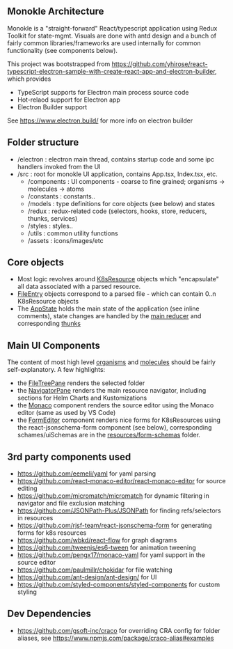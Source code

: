 ## Monokle Architecture

Monokle is a "straight-forward" React/typescript application using Redux Toolkit for state-mgmt. 
Visuals are done with antd design and a bunch of fairly common libraries/frameworks are used internally
for common functionality (see components below). 

This project was bootstrapped from
https://github.com/yhirose/react-typescript-electron-sample-with-create-react-app-and-electron-builder, 
which provides

- TypeScript supports for Electron main process source code
- Hot-relaod support for Electron app
- Electron Builder support

See https://www.electron.build/ for more info on electron builder

## Folder structure

- /electron : electron main thread, contains startup code and some ipc handlers invoked from the UI
- /src : root for monokle UI application, contains App.tsx, Index.tsx, etc.
    - /components : UI components - coarse to fine grained; organisms -> molecules -> atoms
    - /constants : constants..
    - /models : type definitions for core objects (see below) and states
    - /redux : redux-related code (selectors, hooks, store, reducers, thunks, services)
    - /styles : styles..
    - /utils : common utility functions
    - /assets : icons/images/etc
  
## Core objects

- Most logic revolves around [K8sResource](https://github.com/kubeshop/monokle/tree/main/src/models/k8sresource.ts) objects which "encapsulate" all 
data associated with a parsed resource.
- [FileEntry](https://github.com/kubeshop/monokle/tree/main/src/models/fileentry.ts) objects correspond to a parsed file - which can contain 0..n K8sResource objects
- The [AppState](https://github.com/kubeshop/monokle/tree/main/src/models/appstate.ts) holds the main state of the application (see inline comments), state
  changes are handled by the [main reducer](https://github.com/kubeshop/monokle/tree/main/src/redux/reducers/main.ts) 
  and corresponding [thunks](https://github.com/kubeshop/monokle/tree/main/src/redux/thunks)

## Main UI Components

The content of most high level [organisms](https://github.com/kubeshop/monokle/tree/main/src/components/organisms) and 
[molecules](https://github.com/kubeshop/monokle/tree/main/src/components/molecules) should be fairly self-explanatory. A few highlights:

- the [FileTreePane](https://github.com/kubeshop/monokle/tree/main/src/components/organisms/FileTreePane/FileTreePane.tsx) renders the selected folder
- the [NavigatorPane](https://github.com/kubeshop/monokle/tree/main/src/components/organisms/NavigatorPane/NavigatorPane.tsx) renders the main resource 
  navigator, including sections for Helm Charts and Kustomizations
- the [Monaco](https://github.com/kubeshop/monokle/tree/main/src/components/molecules/Monaco/Monaco.tsx) component renders the source editor using the
  Monaco editor (same as used by VS Code)
- the [FormEditor](https://github.com/kubeshop/monokle/tree/main/src/components/molecules/FormEditor/FormEditor.tsx) component renders nice forms for 
  K8sResources using the react-jsonschema-form component (see below), corresponding schames/uiSchemas are 
  in the [resources/form-schemas](https://github.com/kubeshop/monokle/tree/main/resources/form-schemas) folder.

## 3rd party components used

* https://github.com/eemeli/yaml for yaml parsing
* https://github.com/react-monaco-editor/react-monaco-editor for source editing
* https://github.com/micromatch/micromatch for dynamic filtering in navigator and file exclusion matching
* https://github.com/JSONPath-Plus/JSONPath for finding refs/selectors in resources
* https://github.com/rjsf-team/react-jsonschema-form for generating forms for k8s resources
* https://github.com/wbkd/react-flow for graph diagrams
* https://github.com/tweenjs/es6-tween for animation tweening
* https://github.com/pengx17/monaco-yaml for yaml support in the source editor
* https://github.com/paulmillr/chokidar for file watching
* https://github.com/ant-design/ant-design/ for UI
* https://github.com/styled-components/styled-components for custom styling

## Dev Dependencies

* https://github.com/gsoft-inc/craco for overriding CRA config for folder aliases,
  see https://www.npmjs.com/package/craco-alias#examples


